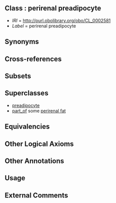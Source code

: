 
## Class : perirenal preadipocyte

 * *IRI* = http://purl.obolibrary.org/obo/CL_0002581
 * *Label* = perirenal preadipocyte

## Synonyms


## Cross-references


## Subsets


## Superclasses

 * [preadipocyte](../../CL/34/CL_0002334.md)
 * [part_of](../../BFO/50/BFO_0000050.md) some [perirenal fat](../../UBERON/06/UBERON_0005406.md)

## Equivalencies


## Other Logical Axioms


## Other Annotations


## Usage


## External Comments

